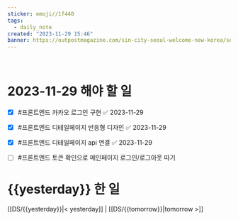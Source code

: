 ```yaml
---
sticker: emoji//1f440
tags:
  - daily_note
created: "2023-11-29 15:46"
banner: https://outpostmagazine.com/sin-city-seoul-welcome-new-korea/seoul-skyline-photo/
---
```


​

# 2023-11-29 해야 할 일
- [x] #프론트엔드  카카오 로그인 구현 ✅ 2023-11-29
- [x] #프론트엔드  디테일페이지 반응형 디자인 ✅ 2023-11-29
- [x] #프론트엔드  디테일페이지 api 연결 ✅ 2023-11-29
- [ ] #프론트엔드  토큰 확인으로 메인페이지 로그인/로그아웃 따기


# {{yesterday}} 한 일






[[DS/{{yesterday}}|< yesterday]] | [[DS/{{tomorrow}}|tomorrow >]]